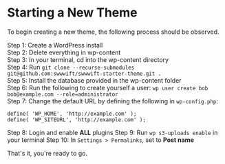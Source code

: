 # Starting a New Theme

To begin creating a new theme, the following process should be observed.

Step 1: Create a WordPress install\
Step 2: Delete everything in wp-content\
Step 3: In your terminal, cd into the wp-content directory\
Step 4: Run `git clone --recurse-submodules git@github.com:swwwift/swwwift-starter-theme.git .`\
Step 5: Install the database provided in the wp-content folder\
Step 6: Run the following to create yourself a user: `wp user create bob bob@example.com --role=administrator`\
Step 7: Change the default URL by defining the following in `wp-config.php`:
```
define( 'WP_HOME', 'http://example.com' );
define( 'WP_SITEURL', 'http://example.com' );
```
Step 8: Login and enable **ALL** plugins
Step 9: Run `wp s3-uploads enable` in your terminal
Step 10: In `Settings > Permalinks`, set to **Post name**

That's it, you're ready to go.

